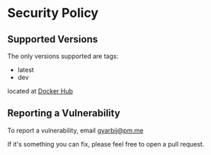 # Security Policy

## Supported Versions

The only versions supported are tags:
- latest
- dev

located at [Docker Hub](https://hub.docker.com/r/gyarbij/plexist/tags)


## Reporting a Vulnerability

To report a vulnerability, email gyarbij@pm.me

If it's something you can fix, please feel free to open a pull request.